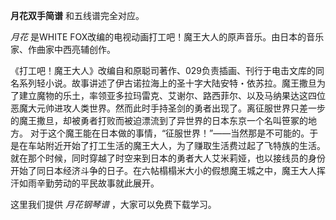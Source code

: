 

**月花双手简谱** 和五线谱完全对应。

_月花_ 是WHITE FOX改编的电视动画打工吧！魔王大人的原声音乐。由日本的音乐家、作曲家中西亮辅创作。

《打工吧！魔王大人》改编自和原聪司著作、029负责插画、刊行于电击文库的同名系列轻小说。故事讲述了伊古诺拉海上的圣十字大陆安特・依苏拉。魔王撒旦为了建立魔物的乐土，率领亚多拉玛雷克、艾谢尔、路西菲尔、以及马纳果达这四位恶魔大元帅进攻人类世界。然而此时手持圣剑的勇者出现了。离征服世界只差一步的魔王撒旦，却被勇者打败而被迫漂流到了异世界的日本东京一个名叫笹冢的地方。
对于这个魔王能在日本做的事情，“征服世界！”——当然那是不可能的。于是在车站附近开始了打工生活的魔王大人，为了赚取生活费过起了飞特族的生活。
就在那个时候，同时穿越了时空来到日本的勇者大人艾米莉娅，也以接线员的身份开始了同日本经济斗争的日子。在六帖榻榻米大小的假想魔王城之中，魔王大人挥汗如雨辛勤劳动的平民故事就此展开。

这里我们提供 _月花钢琴谱_ ，大家可以免费下载学习。

